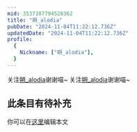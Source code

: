 ```yaml
---
mid: 3537107794528362
title: "朔_alodia"
pubDate: "2024-11-04T11:22:12.736Z"
updatedDate: "2024-11-04T11:22:12.736Z"
profile:
  {
    Nickname: ["朔_alodia"],
  }
---
```


关注[朔_alodia](https://space.bilibili.com/3537107794528362)谢谢喵~ 关注[朔_alodia](https://space.bilibili.com/3537107794528362)谢谢喵~

## 此条目有待补充
你可以在[这里](https://github.com/Yuhanawa/VTuber.ICU-Content/edit/master/v/朔_alodia/index.md)编辑本文
